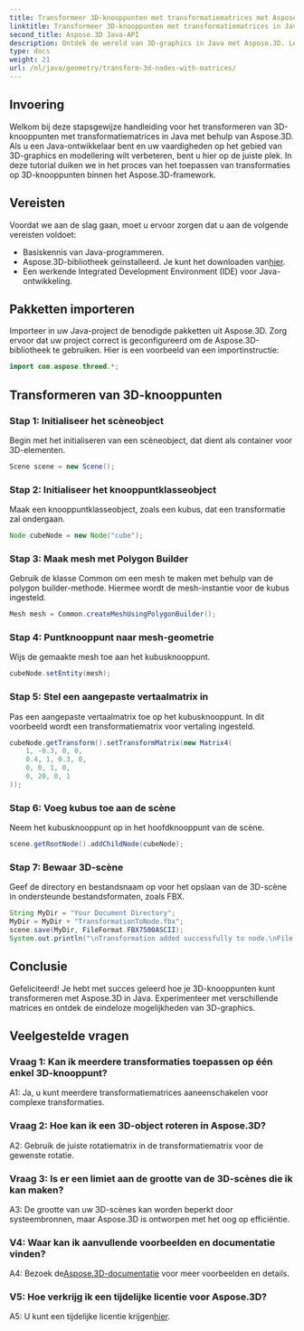 ```yaml
---
title: Transformeer 3D-knooppunten met transformatiematrices met Aspose.3D
linktitle: Transformeer 3D-knooppunten met transformatiematrices in Java met Aspose.3D
second_title: Aspose.3D Java-API
description: Ontdek de wereld van 3D-graphics in Java met Aspose.3D. Leer knooppunten moeiteloos transformeren met behulp van transformatiematrices.
type: docs
weight: 21
url: /nl/java/geometry/transform-3d-nodes-with-matrices/
---
```

## Invoering

Welkom bij deze stapsgewijze handleiding voor het transformeren van 3D-knooppunten met transformatiematrices in Java met behulp van Aspose.3D. Als u een Java-ontwikkelaar bent en uw vaardigheden op het gebied van 3D-graphics en modellering wilt verbeteren, bent u hier op de juiste plek. In deze tutorial duiken we in het proces van het toepassen van transformaties op 3D-knooppunten binnen het Aspose.3D-framework.

## Vereisten

Voordat we aan de slag gaan, moet u ervoor zorgen dat u aan de volgende vereisten voldoet:

- Basiskennis van Java-programmeren.
-  Aspose.3D-bibliotheek geïnstalleerd. Je kunt het downloaden van[hier](https://releases.aspose.com/3d/java/).
- Een werkende Integrated Development Environment (IDE) voor Java-ontwikkeling.

## Pakketten importeren

Importeer in uw Java-project de benodigde pakketten uit Aspose.3D. Zorg ervoor dat uw project correct is geconfigureerd om de Aspose.3D-bibliotheek te gebruiken. Hier is een voorbeeld van een importinstructie:

```java
import com.aspose.threed.*;

```

## Transformeren van 3D-knooppunten

### Stap 1: Initialiseer het scèneobject

Begin met het initialiseren van een scèneobject, dat dient als container voor 3D-elementen.

```java
Scene scene = new Scene();
```

### Stap 2: Initialiseer het knooppuntklasseobject

Maak een knooppuntklasseobject, zoals een kubus, dat een transformatie zal ondergaan.

```java
Node cubeNode = new Node("cube");
```

### Stap 3: Maak mesh met Polygon Builder

Gebruik de klasse Common om een mesh te maken met behulp van de polygon builder-methode. Hiermee wordt de mesh-instantie voor de kubus ingesteld.

```java
Mesh mesh = Common.createMeshUsingPolygonBuilder();
```

### Stap 4: Puntknooppunt naar mesh-geometrie

Wijs de gemaakte mesh toe aan het kubusknooppunt.

```java
cubeNode.setEntity(mesh);
```

### Stap 5: Stel een aangepaste vertaalmatrix in

Pas een aangepaste vertaalmatrix toe op het kubusknooppunt. In dit voorbeeld wordt een transformatiematrix voor vertaling ingesteld.

```java
cubeNode.getTransform().setTransformMatrix(new Matrix4(
    1, -0.3, 0, 0,
    0.4, 1, 0.3, 0,
    0, 0, 1, 0,
    0, 20, 0, 1
));
```

### Stap 6: Voeg kubus toe aan de scène

Neem het kubusknooppunt op in het hoofdknooppunt van de scène.

```java
scene.getRootNode().addChildNode(cubeNode);
```

### Stap 7: Bewaar 3D-scène

Geef de directory en bestandsnaam op voor het opslaan van de 3D-scène in ondersteunde bestandsformaten, zoals FBX.

```java
String MyDir = "Your Document Directory";
MyDir = MyDir + "TransformationToNode.fbx";
scene.save(MyDir, FileFormat.FBX7500ASCII);
System.out.println("\nTransformation added successfully to node.\nFile saved at " + MyDir);
```

## Conclusie

Gefeliciteerd! Je hebt met succes geleerd hoe je 3D-knooppunten kunt transformeren met Aspose.3D in Java. Experimenteer met verschillende matrices en ontdek de eindeloze mogelijkheden van 3D-graphics.

## Veelgestelde vragen

### Vraag 1: Kan ik meerdere transformaties toepassen op één enkel 3D-knooppunt?

A1: Ja, u kunt meerdere transformatiematrices aaneenschakelen voor complexe transformaties.

### Vraag 2: Hoe kan ik een 3D-object roteren in Aspose.3D?

A2: Gebruik de juiste rotatiematrix in de transformatiematrix voor de gewenste rotatie.

### Vraag 3: Is er een limiet aan de grootte van de 3D-scènes die ik kan maken?

A3: De grootte van uw 3D-scènes kan worden beperkt door systeembronnen, maar Aspose.3D is ontworpen met het oog op efficiëntie.

### V4: Waar kan ik aanvullende voorbeelden en documentatie vinden?

 A4: Bezoek de[Aspose.3D-documentatie](https://reference.aspose.com/3d/java/) voor meer voorbeelden en details.

### V5: Hoe verkrijg ik een tijdelijke licentie voor Aspose.3D?

 A5: U kunt een tijdelijke licentie krijgen[hier](https://purchase.aspose.com/temporary-license/).